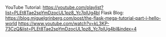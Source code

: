 YouTube Tutorial: https://youtube.com/playlist?list=PLEt8Tae2spYmDzocUL1pz8_Yc7plUg4bI
Flask Blog: https://blog.miguelgrinberg.com/post/the-flask-mega-tutorial-part-i-hello-world
https://www.youtube.com/watch?v=kL3KP-73CzQ&list=PLEt8Tae2spYmDzocUL1pz8_Yc7plUg4bI&index=4
